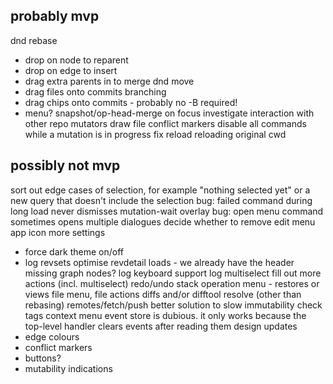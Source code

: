 probably mvp
------------
dnd rebase 
- drop on node to reparent
- drop on edge to insert
- drag extra parents in to merge
dnd move
- drag files onto commits
branching
- drag chips onto commits - probably no -B required!
- menu?
snapshot/op-head-merge on focus
investigate interaction with other repo mutators
draw file conflict markers 
disable all commands while a mutation is in progress
fix reload reloading original cwd

possibly not mvp
----------------
sort out  edge cases of selection, for example "nothing selected yet" or a new query that doesn't include the selection
bug: failed command during long load never dismisses mutation-wait overlay
bug: open menu command sometimes opens multiple dialogues
decide whether to remove edit menu
app icon
more settings
- force dark theme on/off
- log revsets
optimise revdetail loads - we already have the header
missing graph nodes?
log keyboard support
log multiselect
fill out more actions (incl. multiselect)
redo/undo stack
operation menu - restores or views
file menu, file actions
diffs and/or difftool
resolve (other than rebasing)
remotes/fetch/push
better solution to slow immutability check
tags
context menu event store is dubious. it only works because the top-level handler clears events after reading them
design updates 
- edge colours
- conflict markers
- buttons?
- mutability indications
